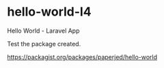 hello-world-l4
==============

Hello World - Laravel App

Test the package created.

https://packagist.org/packages/paperjed/hello-world
